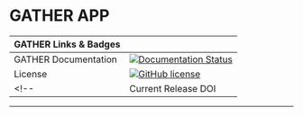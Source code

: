 # GATHER APP

| GATHER Links & Badges              |                                                                             |
|------------------------|----------------------------------------------------------------------------------------------------------------------------------------------------------------------------------------------------------|
| GATHER Documentation      | [![Documentation Status](https://readthedocs.org/projects/gather-documentation/badge/?version=latest)](https://gather-documentation.readthedocs.io/en/latest/?badge=latest)      |
| License                | [![GitHub license](https://img.shields.io/badge/license-MIT-blue.svg)](https://raw.githubusercontent.com/UW-Hydro/VIC/master/LICENSE.txt)                                                              |
<!-- | Current Release DOI    | [![DOI](https://zenodo.org/badge/7766/UW-Hydro/VIC.svg)](https://zenodo.org/badge/latestdoi/7766/UW-Hydro/VIC) | -->

----------
